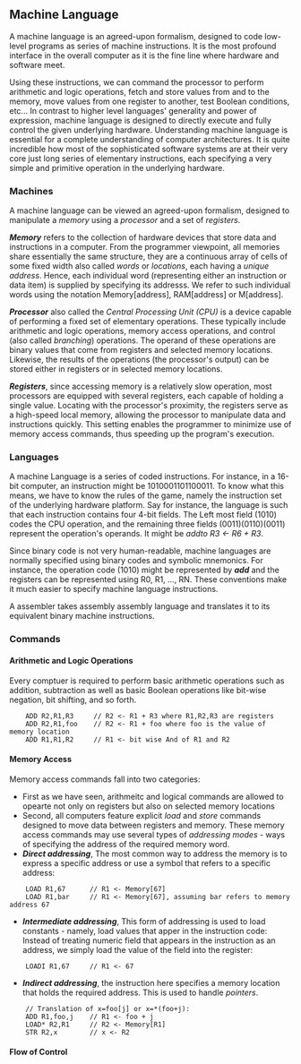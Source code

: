 ## Machine Language

A machine language is an agreed-upon formalism, designed to code low-level
programs as series of machine instructions. It is the most profound interface
in the overall computer as it is the fine line where hardware and software
meet.

Using these instructions, we can command the processor to perform arithmetic
and logic operations, fetch and store values from and to the memory, move
values from one register to another, test Boolean conditions, etc... In
contrast to higher level languages' generality and power of expression, 
machine language is designed to directly execute and fully control the given
underlying hardware. Understanding machine language is essential for a complete
understanding of computer architectures. It is quite incredible how most of
the sophisticated software systems are at their very core just long series of
elementary instructions, each specifying a very simple and primitive operation
in the underlying hardware.

### Machines

A machine language can be viewed an agreed-upon formalism, designed to manipulate
a *memory* using a *processor* and a set of *registers*.

***Memory*** refers to the collection of hardware devices that store data
and instructions in a computer. From the programmer viewpoint, all memories
share essentially the same structure, they are a continuous array of cells of
some fixed width also called *words* or *locations*, each having a *unique
address*. Hence, each individual word (representing either an instruction or
data item) is supplied by specifying its addresss. We refer to such individual
words using the notation Memory[address], RAM[address] or M[address].

***Processor*** also called the *Central Processing Unit (CPU)* is a device
capable of performing a fixed set of elementary operations. These typically
include arithmetic and logic operations, memory access operations, and control
(also called *branching*) operations. The operand of these operations are binary
values that come from registers and selected memory locations. Likewise, the 
results of the operations (the processor's output) can be stored either in
registers or in selected memory locations.

***Registers***, since accessing memory is a relatively slow operation, most
processors are equipped with several registers, each capable of holding a
single value. Locating with the processor's proximity, the registers serve as
a high-speed local memory, allowing the processor to manipulate data and 
instructions quickly. This setting enables the programmer to minimize use of
memory access commands, thus speeding up the program's execution.


### Languages

A machine Language is a series of coded instructions. For instance, in a 16-bit
computer, an instruction might be 1010001101100011. To know what this means, we
have to know the rules of the game, namely the instruction set of the underlying
hardware platform. Say for instance, the language is such that each instruction
contains four 4-bit fields. The Left most field (1010) codes the CPU operation,
and the remaining three fields (0011)(0110)(0011) represent the operation's 
operands. It might be *addto R3 <- R6 + R3*.

Since binary code is not very human-readable, machine languages are normally
specified using binary codes and symbolic mnemonics. For instance, the operation
code (1010) might be represented by ***add*** and the registers can be 
represented using R0, R1, ..., RN. These conventions make it much easier to
specify machine language instructions.

A assembler takes assembly assembly language and translates it to its equivalent
binary machine instructions.


### Commands

#### Arithmetic and Logic Operations
Every comptuer is required to perform basic arithmetic operations such as
addition, subtraction as well as basic Boolean operations like bit-wise negation,
bit shifting, and so forth.
```
    ADD R2,R1,R3     // R2 <- R1 + R3 where R1,R2,R3 are registers
    ADD R2,R1,foo    // R2 <- R1 + foo where foo is the value of memory location
    ADD R1,R1,R2     // R1 <- bit wise And of R1 and R2
```

#### Memory Access
Memory access commands fall into two categories:
- First as we have seen, arithmeitc and logical commands are allowed to
opearte not only on registers but also on selected memory locations
- Second, all computers feature explicit *load* and *store* commands designed to
move data between registers and memory. These memory access commands may use
several types of *addressing modes* - ways of specifying the address of the
required memory word.
- ***Direct addressing***, The most common way to address the memory is to express a specific address or use a symbol that refers to a specific address:
``` 
    LOAD R1,67      // R1 <- Memory[67]
    LOAD R1,bar     // R1 <- Memory[67], assuming bar refers to memory address 67
```

- ***Intermediate addressing***, This form of addressing is used to load constants - namely, load values that apper in the instruction code: Instead of treating numeric field that appears in the instruction as an address, we simply load the value of the field into the register:
```
    LOADI R1,67     // R1 <- 67
```

- ***Indirect addressing***, the instruction here specifies a memory location that holds the required address. This is used to handle *pointers*.
```
    // Translation of x=foo[j] or x=*(foo+j):
    ADD R1,foo,j    // R1 <- foo + j
    LOAD* R2,R1     // R2 <- Memory[R1]
    STR R2,x        // x <- R2
```

#### Flow of Control


